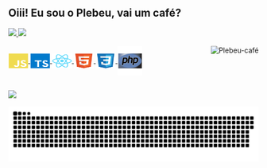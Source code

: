 ## Oiii! Eu sou o Plebeu, vai um café?
 <div>
  <a href="https://github.com/Plebeu-code">
  <img height="180em" src="https://github-readme-stats.vercel.app/api?username=plebeu-code&show_icons=true&theme=dark&include_all_commits=true&count_private=true"/>
  <img height="180em" src="https://github-readme-stats.vercel.app/api/top-langs/?username=plebeu-code&layout=compact&langs_count=7&theme=dark"/>
</div>
 <div>
  <div style="display: inline_block"><br>
  <img align="center" alt="Plebeu-Js" height="30" width="40" src="https://raw.githubusercontent.com/devicons/devicon/master/icons/javascript/javascript-plain.svg">
  <img align="center" alt="Plebeu-Ts" height="30" width="40" src="https://raw.githubusercontent.com/devicons/devicon/master/icons/typescript/typescript-plain.svg">
  <img align="center" alt="Plebeu-React" height="30" width="40" src="https://raw.githubusercontent.com/devicons/devicon/master/icons/react/react-original.svg">
  <img align="center" alt="Plebeu-HTML" height="30" width="40" src="https://raw.githubusercontent.com/devicons/devicon/master/icons/html5/html5-original.svg">
  <img align="center" alt="Plebeu-CSS" height="30" width="40" src="https://raw.githubusercontent.com/devicons/devicon/master/icons/css3/css3-original.svg">
  <img align="center" alt="Plebeu-PHP" height="60" width="50" src="https://raw.githubusercontent.com/devicons/devicon/master/icons/php/php-original.svg">
  <img align="right" alt="Plebeu-café" height="100" src="https://c.tenor.com/Qfs6EVvsXYIAAAAM/coffee-blow.gif">
</div>
  
  ##
 
  <div> 
 <a href="https://discord.gg/kzdkuPUA7v" target="_blank"><img src="https://img.shields.io/badge/Discord-7289DA?style=for-the-badge&logo=discord&logoColor=white" target="_blank"></a> 
    
  ![Snake animation](https://github.com/Plebeu-code/plebeu-code/blob/output/github-contribution-grid-snake.svg)
    
</div>
